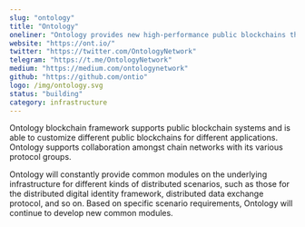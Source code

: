 ```yaml
---
slug: "ontology"
title: "Ontology"
oneliner: "Ontology provides new high-performance public blockchains that include a series of complete distributed ledgers and smart contract systems."
website: "https://ont.io/"
twitter: "https://twitter.com/OntologyNetwork"
telegram: "https://t.me/OntologyNetwork"
medium: "https://medium.com/ontologynetwork"
github: "https://github.com/ontio"
logo: /img/ontology.svg
status: "building"
category: infrastructure
---
```


Ontology blockchain framework supports public blockchain systems and is able to customize different public blockchains for different applications. Ontology supports collaboration amongst chain networks with its various protocol groups.

Ontology will constantly provide common modules on the underlying infrastructure for different kinds of distributed scenarios, such as those for the distributed digital identity framework, distributed data exchange protocol, and so on. Based on specific scenario requirements, Ontology will continue to develop new common modules.
